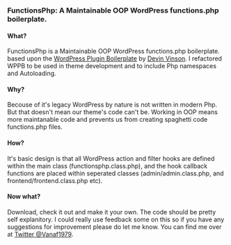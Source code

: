 ### FunctionsPhp: A Maintainable OOP WordPress functions.php boilerplate.

#### What?
FunctionsPhp is a Maintainable OOP WordPress functions.php boilerplate. based upon the [WordPress Plugin Boilerplate](https://github.com/devinvinson/WordPress-Plugin-Boilerplate/) by [Devin Vinson](https://twitter.com/DevinVinson). I refactored WPPB to be used in theme development and to include Php namespaces and Autoloading. 

#### Why?
Becouse of it's legacy WordPress by nature is not written in modern Php. But that doesn't mean our theme's code can't be. Working in OOP means more maintanable code and prevents us from creating spaghetti code functions.php files.

#### How?
It's basic design is that all WordPress action and filter hooks are defined within the main class (functionsphp.class.php), and the hook callback functions are placed within seperated classes (admin/admin.class.php, and frontend/frontend.class.php etc).

#### Now what?
Download, check it out and make it your own. The code should be pretty self explanitory. I could really use feedback some on this so if you have any suggestions for improvement please do let me know. You can find me over at [Twitter @Vanaf1979](https://twitter.com/Vanaf1979).